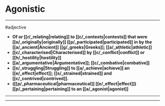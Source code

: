 # Agonistic
---
#adjective
- **Of or [[r/_relating|relating]] to [[c/_contests|contests]] that were [[o/_originally|originally]] [[p/_participated|participated]] in by the [[a/_ancient|Ancient]] [[g/_greeks|Greeks]]; [[a/_athletic|athletic]]**
- **[[c/_characterised|Characterised]] by [[c/_conflict|conflict]] or [[h/_hostility|hostility]]**
- **[[a/_argumentative|Argumentative]]; [[c/_combative|combative]]**
- **[[s/_struggling|Struggling]] to [[a/_achieve|achieve]] an [[e/_effect|effect]]; [[s/_strained|strained]] and [[c/_contrived|contrived]].**
- **([[p/_pharmaceutical|pharmaceutical]] [[e/_effect|effect]]) [[p/_pertaining|pertaining]] to an [[a/_agonist|agonist]]**
---
---
